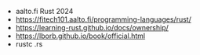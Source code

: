 - aalto.fi Rust 2024
- https://fitech101.aalto.fi/programming-languages/rust/
- https://learning-rust.github.io/docs/ownership/
- https://lborb.github.io/book/official.html
- rustc <file>.rs
